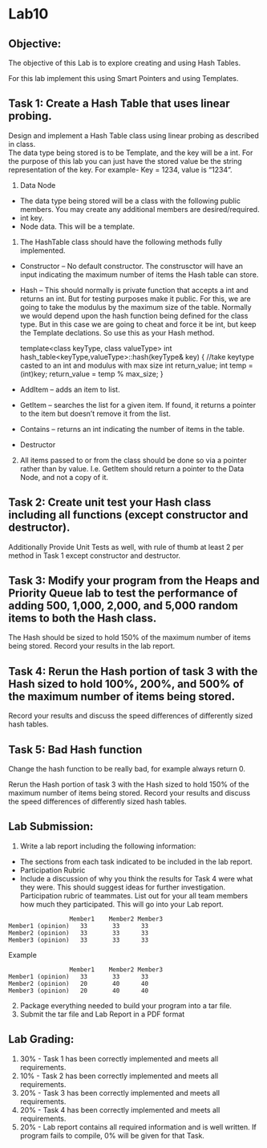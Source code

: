 # Lab10

## Objective:
The objective of this Lab is to explore creating and using Hash Tables.

For this lab implement this using Smart Pointers and using Templates.

## Task 1:  Create a Hash Table that uses linear probing.
Design and implement a Hash Table class using linear probing as described in class.  
The data type being stored is to be Template, and the key will be a int.  For the purpose of this lab you can just have the stored value be the string representation of the key.  For example-  Key = 1234, value is “1234”.

1. Data Node
  *	The data type being stored will be a class with the following public members.  You may create any additional members are desired/required.
  *	int key.
  *	Node data.  This will be a template.
1.	The HashTable class should have the following methods fully implemented.
  *	Constructor –  No default constructor.  The construsctor will have an input indicating the maximum number of items the Hash table can store.  
  *	Hash – This should normally is private function that accepts a int and returns an int.  But for testing purposes make it public. For this, we are going to take the modulus by the maximum size of the table.
  Normally we would depend upon the hash function being defined for the class type.  But in this case we are going to cheat and force it be int, but keep the Template declations.  So use this as your Hash method.
  
	  template<class keyType, class valueType> int hash_table<keyType,valueType>::hash(keyType& key)
	  {
	      //take keytype casted to an int and modulus with max size
	      int return_value;
	      int temp = (int)key;
	      return_value = temp % max_size;
	  }
  
  
  *	AddItem – adds an item to list.
  *	GetItem – searches the list for a given item.  If found, it returns a pointer to the item but doesn’t remove it from the list.
  *	Contains – returns an int indicating the number of items in the table.
  *	Destructor
2.	All items passed to or from the class should be done so via a pointer rather than by value.  I.e. GetItem should return a pointer to the Data Node, and not a copy of it.


## Task 2:  Create unit test your Hash class including all functions (except constructor and destructor).
Additionally Provide Unit Tests as well, with rule of thumb at least 2 per method in Task 1 except constructor and destructor.

## Task 3:  Modify your program from the Heaps and Priority Queue lab to test the performance of adding 500, 1,000, 2,000, and 5,000 random items to both the Hash class.  
The Hash should be sized to hold 150% of the maximum number of items being stored.  Record your results in the lab report.
 
## Task 4:  Rerun the Hash portion of task 3 with the Hash sized to hold 100%, 200%, and 500% of the maximum number of items being stored. 
Record your results and discuss the speed differences of differently sized hash tables.

## Task 5:  Bad Hash function
Change the hash function to be really bad, for example always return 0.

Rerun the Hash portion of task 3 with the Hash sized to hold 150% of the maximum number of items being stored. 
Record your results and discuss the speed differences of differently sized hash tables.

## Lab Submission:
1.	Write a lab report including the following information:
*	The sections from each task indicated to be included in the lab report. 
* Participation Rubric
*	Include a discussion of why you think the results for Task 4 were what they were.  This should suggest ideas for further investigation.
Participation rubric of teammates.  List out for your all team members how much they participated.  This will go into your Lab report.
```
	             Member1	Member2	Member3
Member1 (opinion)	33	     33	     33
Member2 (opinion)	33	     33	     33
Member3 (opinion)	33	     33	     33
```			
			
Example 			
```
	             Member1	Member2	Member3
Member1 (opinion)	33	     33	     33
Member2 (opinion)	20	     40	     40
Member3 (opinion)	20	     40	     40
```

2. Package everything needed to build your program into a tar file. 
3. Submit the tar file and Lab Report in a PDF format

## Lab Grading:
1.	30% - Task 1 has been correctly implemented and meets all requirements.
2.	10% - Task 2 has been correctly implemented and meets all requirements. 
3.	20% - Task 3 has been correctly implemented and meets all requirements. 
4.	20% - Task 4 has been correctly implemented and meets all requirements.
5.	20% - Lab report contains all required information and is well written.
If program fails to compile, 0% will be given for that Task.
